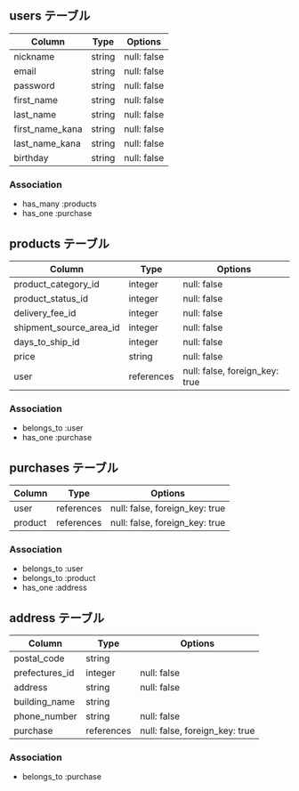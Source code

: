 
## users テーブル

| Column          | Type   | Options     |
| -----------     | ------ | ----------- |
| nickname        | string | null: false |
| email           | string | null: false |
| password        | string | null: false |
| first_name      | string | null: false |
| last_name       | string | null: false |
| first_name_kana | string | null: false |
| last_name_kana  | string | null: false |
| birthday        | string | null: false |


### Association

- has_many :products
- has_one :purchase


## products テーブル

| Column                  | Type       | Options                       |
| ----------------------  | ---------- | ----------------------------- |
| product_category_id     | integer    | null: false                   |
| product_status_id       | integer    | null: false                   |
| delivery_fee_id         | integer    | null: false                   |
| shipment_source_area_id | integer    | null: false                   |
| days_to_ship_id         | integer    | null: false                   |
| price                   | string     | null: false                   |
| user                    | references | null: false, foreign_key: true|

### Association

- belongs_to :user
- has_one :purchase


## purchases テーブル

| Column      | Type         | Options                        |
| ----------- | ------------ | ------------------------------ |
| user        | references   | null: false, foreign_key: true |
| product     | references   | null: false, foreign_key: true |

### Association

- belongs_to :user
- belongs_to :product
- has_one :address

## address テーブル

| Column           | Type       | Options                        |
| -----------      | ---------- | ------------------------------ |      
| postal_code      | string     |                                |
| prefectures_id   | integer    | null: false                    |
| address          | string     | null: false                    |
| building_name    | string     |                                |
| phone_number     | string     | null: false                    |         
| purchase         | references | null: false, foreign_key: true |

### Association

- belongs_to :purchase